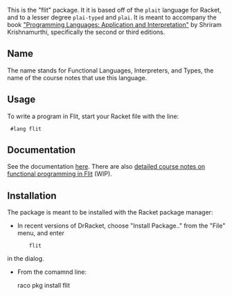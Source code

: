 This is the "flit" package. It it is based off of the `plait` language for Racket, and to a lesser degree `plai-typed` and `plai`. It is meant to accompany the book ["Programming Languages: Application and Interpretation"](https://www.plai.org/) by Shriram Krishnamurthi, specifically the second or third editions.

## Name 

The name stands for Functional Languages, Interpreters, and Types, the name of the course notes that use this language.

## Usage

To write a program in Flit, start your Racket file with the line:

```
 #lang flit
```

## Documentation

See the documentation [here](https://eremondi.com/flit/flit.html). There are also [detailed course notes on functional programming in Flit](https://eremondi.com/cs350/notes.html) (WIP).

## Installation

The package is meant to be installed with the Racket package manager:

 * In recent versions of DrRacket, choose "Install Package.."
   from the "File" menu, and enter

```
       flit
```

   in the dialog.

 * From the comamnd line:

     raco pkg install flit

